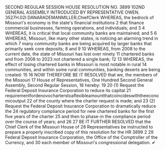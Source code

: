 SECOND REGULAR SESSION
HOUSE RESOLUTION NO. 3899
102ND GENERAL ASSEMBLY
INTRODUCED BY REPRESENTATIVE OWEN.
3527H.02I DANARADEMANMILLER,ChiefClerk
WHEREAS, the bedrock of Missouri's economy is the state's financial institutions
2 that finance commercial businesses, farming operations, and individuals; and
3
4 WHEREAS, it is critical that local community banks are maintained; and
5
6 WHEREAS, Missouri, like many other states, is noticing an alarming trend in which
7 many community banks are being acquired by larger banks that primarily seek core deposits;
8 and
9
10 WHEREAS, from 2008 to the current date, the state of Missouri has lost over ninety
11 chartered banks and from 2008 to 2023 not chartered a single bank;
12
13 WHEREAS, the effect of losing chartered banks in Missouri is most notable in rural
14 communities, and within some rural communities, banking deserts are being created:
15
16 NOW THEREFORE BE IT RESOLVED that we, the members of the Missouri
17 House of Representatives, One Hundred Second General Assembly, Second Regular Session,
18 hereby:
19
20 (1) Request the Federal Deposit Insurance Corporation to reduce its capital
21 requirementfordenovocharterstoaflexibleamountthatcoincideswiththeeconomicoutput
22 of the county where the charter request is made; and
23 (2) Request the Federal Deposit Insurance Corporation to dramatically reduce the
24 regulatory compliance period for new chartered banks for the first five years of the charter
25 and then to phase-in the compliance period over the course of years; and
26
27 BE IT FURTHER RESOLVED that the Chief Clerk of the Missouri House of
28 Representatives be instructed to prepare a properly inscribed copy of this resolution for the
HR 3899 2
29 Federal Deposit Insurance Corporation, the Office of the Comptroller of the Currency, and
30 each member of Missouri's congressional delegation.
✔